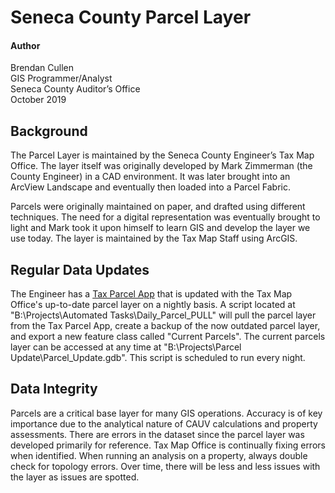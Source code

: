 # Seneca County Parcel Layer

#### Author
Brendan Cullen  
GIS Programmer/Analyst  
Seneca County Auditor’s Office  
October 2019

## Background
The Parcel Layer is maintained by the Seneca County Engineer’s Tax Map Office.
The layer itself was originally developed by Mark Zimmerman (the County
Engineer) in a CAD environment. It was later brought into an ArcView Landscape
and eventually then loaded into a Parcel Fabric.

Parcels were originally maintained on paper, and drafted using different
techniques. The need for a digital representation was eventually brought to
light and Mark took it upon himself to learn GIS and develop the layer we use
today. The layer is maintained by the Tax Map Staff using ArcGIS.


## Regular Data Updates
The Engineer has a [Tax Parcel App](http://sencoeng-oh.maps.arcgis.com/apps/webappviewer/index.html?id=5bef53ea29e147c9a1f250994fd75f2d)
that is updated with the Tax Map Office's up-to-date parcel layer on a nightly
basis. A script located at "B:\Projects\Automated Tasks\Daily_Parcel_PULL" will
pull the parcel layer from the Tax Parcel App, create a backup of the now
outdated parcel layer, and export a new feature class called "Current Parcels".
The current parcels layer can be accessed at any time at "B:\Projects\Parcel
Update\Parcel_Update.gdb". This script is scheduled to run every night.

## Data Integrity
Parcels are a critical base layer for many GIS operations. Accuracy is of key
importance due to the analytical nature of CAUV calculations and property
assessments. There are errors in the dataset since the parcel layer was
developed primarily for reference. Tax Map Office is continually fixing errors
when identified. When running an analysis on a property, always double check for
topology errors. Over time, there will be less and less issues with the layer as
issues are spotted.
